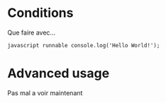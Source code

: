 Conditions
==========

Que faire avec...

`javascript runnable console.log('Hello World!');`

Advanced usage
==============

Pas mal a voir maintenant

